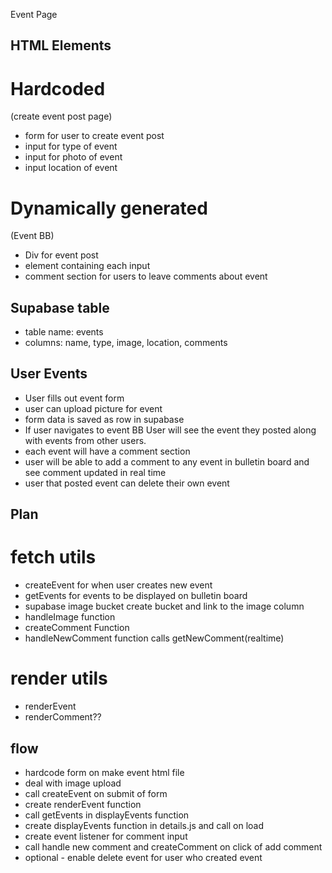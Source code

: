 Event Page

## HTML Elements

# Hardcoded
(create event post page)
- form for user to create event post
- input for type of event
- input for photo of event
- input location of event

# Dynamically generated
(Event BB)
- Div for event post
- element containing each input 
- comment section for users to leave comments about event

## Supabase table
- table name: events
- columns: name, type, image, location, comments

## User Events
- User fills out event form
- user can upload picture for event 
- form data is saved as row in supabase
- If user navigates to event BB User will see the event they posted along with events from other users.
- each event will have a comment section
- user will be able to add a comment to any event in bulletin board and see comment updated in real time
- user that posted event can delete their own event

## Plan 

# fetch utils
- createEvent for when user creates new event
- getEvents for events to be displayed on bulletin board
- supabase image bucket create bucket and link to the image column
- handleImage function
- createComment Function 
- handleNewComment function calls getNewComment(realtime)

# render utils
- renderEvent
- renderComment??

## flow
- hardcode form on make event html file
- deal with image upload
- call createEvent on submit of form
- create renderEvent function
- call getEvents in displayEvents function
- create displayEvents function in details.js and call on load
- create event listener for comment input 
- call handle new comment and createComment on click of add comment
- optional - enable delete event for user who created event
